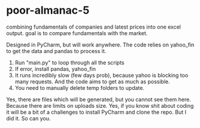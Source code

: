 # poor-almanac-5

combining fundamentals of companies and latest prices into one excel output. 
goal is to compare fundamentals with the market.

Designed in PyCharm, but will work anywhere. The code relies on yahoo_fin to get the data and pandas to process it.  

1. Run "main.py" to loop through all the scripts
2. If error, install pandas, yahoo_fin
3. It runs incredibly slow (few days prob), because yahoo is blocking too many requests. And the code aims to get as much as possible.
4. You need to manually delete temp folders to update. 

Yes, there are files which will be generated, but you cannot see them here. Because there are limits on uploads size. 
Yes, if you know shit about coding it will be a bit of a challenges to install PyCharm and clone the repo. But I did it. So can you. 
